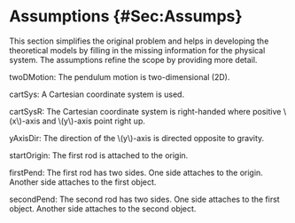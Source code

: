 # Assumptions {#Sec:Assumps}

This section simplifies the original problem and helps in developing the theoretical models by filling in the missing information for the physical system. The assumptions refine the scope by providing more detail.

<div id="twoDMotion"></div>

twoDMotion: The pendulum motion is two-dimensional (2D).

<div id="cartSys"></div>

cartSys: A Cartesian coordinate system is used.

<div id="cartSysR"></div>

cartSysR: The Cartesian coordinate system is right-handed where positive \\(x\\)-axis and \\(y\\)-axis point right up.

<div id="yAxisDir"></div>

yAxisDir: The direction of the \\(y\\)-axis is directed opposite to gravity.

<div id="startOrigin"></div>

startOrigin: The first rod is attached to the origin.

<div id="firstPend"></div>

firstPend: The first rod has two sides. One side attaches to the origin. Another side attaches to the first object.

<div id="secondPend"></div>

secondPend: The second rod has two sides. One side attaches to the first object. Another side attaches to the second object.


